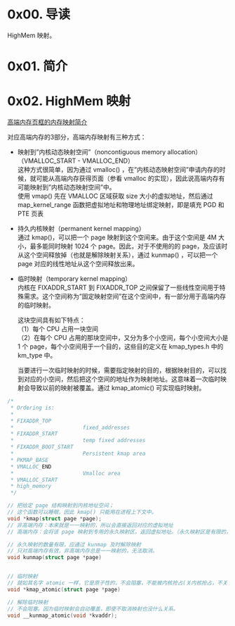 # 0x00. 导读

HighMem 映射。

# 0x01. 简介

# 0x02. HighMem 映射

[高端内存页框的内存映射简介](https://freeflyingsheep.github.io/posts/kernel/memory/map/)

对应高端内存的3部分，高端内存映射有三种方式：
- 映射到”内核动态映射空间”（noncontiguous memory allocation）（VMALLOC_START - VMALLOC_END）  
    这种方式很简单，因为通过 vmalloc() ，在”内核动态映射空间”申请内存的时候，就可能从高端内存获得页面（参看 vmalloc 的实现），因此说高端内存有可能映射到”内核动态映射空间”中。  
    使用 vmap() 先在 VMALLOC 区域获取 size 大小的虚拟地址，然后通过 map_kernel_range 函数把虚拟地址和物理地址绑定映射，即是填充 PGD 和 PTE 页表

- 持久内核映射（permanent kernel mapping）  
    通过 kmap()，可以把一个 page 映射到这个空间来。由于这个空间是 4M 大小，最多能同时映射 1024 个 page。因此，对于不使用的的 page，及应该时从这个空间释放掉（也就是解除映射关系），通过 kunmap() ，可以把一个 page 对应的线性地址从这个空间释放出来。

- 临时映射（temporary kernel mapping）  
    内核在 FIXADDR_START 到 FIXADDR_TOP 之间保留了一些线性空间用于特殊需求。这个空间称为”固定映射空间”在这个空间中，有一部分用于高端内存的临时映射。

    这块空间具有如下特点：  
    （1）每个 CPU 占用一块空间  
    （2）在每个 CPU 占用的那块空间中，又分为多个小空间，每个小空间大小是 1 个 page，每个小空间用于一个目的，这些目的定义在 kmap_types.h 中的 km_type 中。

    当要进行一次临时映射的时候，需要指定映射的目的，根据映射目的，可以找到对应的小空间，然后把这个空间的地址作为映射地址。这意味着一次临时映射会导致以前的映射被覆盖。通过 kmap_atomic() 可实现临时映射。

```c
/*
 * Ordering is:
 *
 * FIXADDR_TOP
 *                      fixed_addresses
 * FIXADDR_START
 *                      temp fixed addresses
 * FIXADDR_BOOT_START
 *                      Persistent kmap area
 * PKMAP_BASE
 * VMALLOC_END
 *                      Vmalloc area
 * VMALLOC_START
 * high_memory
 */

```

```c
// 把给定 page 结构映射到内核地址空间；
// 这个函数可以睡眠，因此 kmap() 只能用在进程上下文中。
void *kmap(struct page *page);
// 非高端内存：本来就是一一映射的，所以会直接返回对应的虚拟地址
// 高端内存：会将该 page 映射到专用的永久映射区，返回虚拟地址。（永久映射区是有限的，不可能映射所有高端内存）

// 永久映射的数量有限，应通过 kunmap 及时解除映射
// 只对高端内存有效，非高端内存总是一一映射的，无法取消。
void kunmap(struct page *page)


// 临时映射
// 就如其名字 atomic 一样，它是原子性的，不会阻塞，不能被内核抢占(关内核抢占，不关中断)，可以用于中断上下文
void *kmap_atomic(struct page *page)

// 解除临时映射
// 不会阻塞。因为临时映射会自动覆盖，即使不取消映射也没什么关系。
void __kunmap_atomic(void *kvaddr);
```